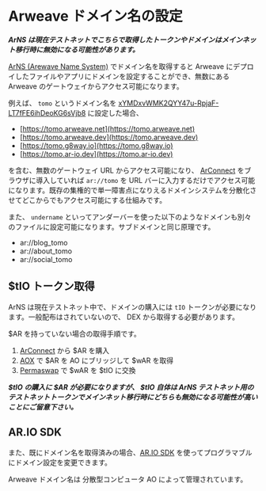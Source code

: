 # Arweave ドメイン名の設定

***ArNS は現在テストネットでこちらで取得したトークンやドメインはメインネット移行時に無効になる可能性があります。***

[ArNS (Arewave Name System)](https://arns.app) でドメイン名を取得すると Arweave にデプロイしたファイルやアプリにドメインを設定することができ、無数にある Arweave のゲートウェイからアクセス可能になります。

例えば、 `tomo` というドメイン名を [xYMDxvWMK2QYY47u-RpjaF-LT7fFE6ihDeoKG6sVjb8](https://arweave.net/xYMDxvWMK2QYY47u-RpjaF-LT7fFE6ihDeoKG6sVjb8) に設定した場合、

- [https://tomo.arweave.net](https://tomo.arweave.net)
- [https://tomo.arweave.dev](https://tomo.arweave.dev)
- [https://tomo.g8way.io](https://tomo.g8way.io)
- [https://tomo.ar-io.dev](https://tomo.ar-io.dev)

を含む、無数のゲートウェイ URL からアクセス可能になり、 [ArConnect](https://www.arconnect.io/) をブラウザに導入していれば `ar://tomo` を URL バーに入力するだけでアクセス可能になります。既存の集権的で単一障害点になりえるドメインシステムを分散化させてどこからでもアクセス可能にする仕組みです。

また、 `undername` といってアンダーバーを使った以下のようなドメインも別々のファイルに設定可能になります。サブドメインと同じ原理です。

- ar://blog_tomo
- ar://about_tomo
- ar://social_tomo

## $tIO トークン取得

ArNS は現在テストネット中で、ドメインの購入には `tIO` トークンが必要になります。一般配布はされていないので、 DEX から取得する必要があります。

$AR を持っていない場合の取得手順です。

1. [ArConnect](https://www.arconnect.io/) から $AR を購入
2. [AOX](https://aox.xyz/#/beta) で $AR を AO にブリッジして $wAR を取得
3. [Permaswap](https://www.permaswap.network/#/ao) で $wAR を $tIO に交換

***$tIO の購入に $AR が必要になりますが、 $tIO 自体は ArNS テストネット用のテストネットトークンでメインネット移行時にどちらも無効になる可能性が高いことにご留意下さい。***

## AR.IO SDK

また、既にドメイン名を取得済みの場合、[AR.IO SDK](https://github.com/ar-io/ar-io-sdk) を使ってプログラマブルにドメイン設定を変更できます。

Arweave ドメイン名は 分散型コンピュータ AO によって管理されています。
